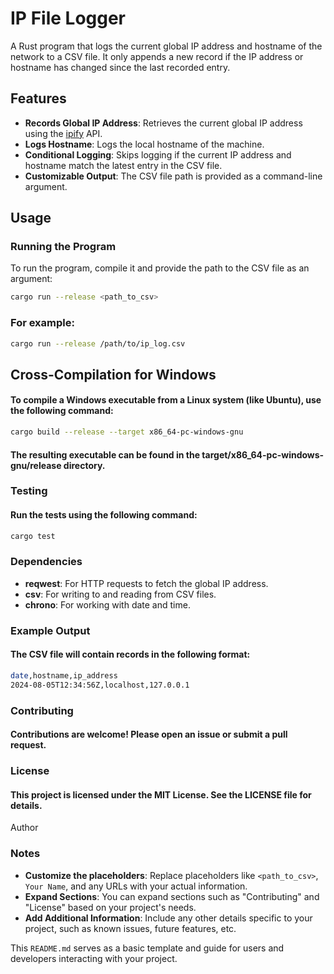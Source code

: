 # IP File Logger

A Rust program that logs the current global IP address and hostname of the network to a CSV file. It only appends a new record if the IP address or hostname has changed since the last recorded entry.

## Features

- **Records Global IP Address**: Retrieves the current global IP address using the [ipify](https://www.ipify.org) API.
- **Logs Hostname**: Logs the local hostname of the machine.
- **Conditional Logging**: Skips logging if the current IP address and hostname match the latest entry in the CSV file.
- **Customizable Output**: The CSV file path is provided as a command-line argument.

## Usage

### Running the Program

To run the program, compile it and provide the path to the CSV file as an argument:

```sh
cargo run --release <path_to_csv>
```
### For example:
```sh
cargo run --release /path/to/ip_log.csv
```
## Cross-Compilation for Windows
#### To compile a Windows executable from a Linux system (like Ubuntu), use the following command:
```sh
cargo build --release --target x86_64-pc-windows-gnu
```
#### The resulting executable can be found in the target/x86_64-pc-windows-gnu/release directory.

### Testing
#### Run the tests using the following command:
```sh
cargo test
```
### Dependencies
- **reqwest**: For HTTP requests to fetch the global IP address.
- **csv**: For writing to and reading from CSV files.
- **chrono**: For working with date and time.

### Example Output
#### The CSV file will contain records in the following format:
```bash
date,hostname,ip_address
2024-08-05T12:34:56Z,localhost,127.0.0.1
```

### Contributing
#### Contributions are welcome! Please open an issue or submit a pull request.

### License
#### This project is licensed under the MIT License. See the LICENSE file for details.
Author

### Notes

- **Customize the placeholders**: Replace placeholders like `<path_to_csv>`, `Your Name`, and any URLs with your actual information.
- **Expand Sections**: You can expand sections such as "Contributing" and "License" based on your project's needs.
- **Add Additional Information**: Include any other details specific to your project, such as known issues, future features, etc.

This `README.md` serves as a basic template and guide for users and developers interacting with your project.

